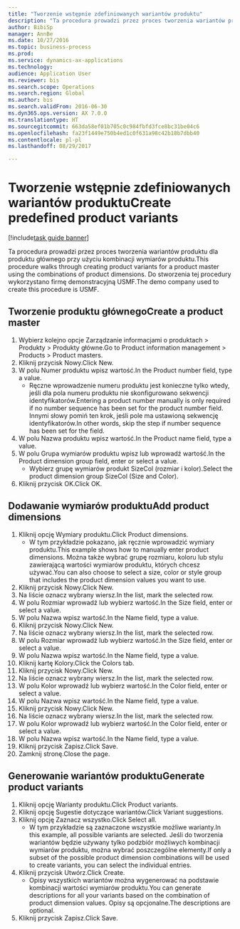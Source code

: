 ```yaml
--- 
title: "Tworzenie wstępnie zdefiniowanych wariantów produktu"
description: "Ta procedura prowadzi przez proces tworzenia wariantów produktu dla produktu głównego przy użyciu kombinacji wymiarów produktu."
author: BibiSp
manager: AnnBe
ms.date: 10/27/2016
ms.topic: business-process
ms.prod: 
ms.service: dynamics-ax-applications
ms.technology: 
audience: Application User
ms.reviewer: bis
ms.search.scope: Operations
ms.search.region: Global
ms.author: bis
ms.search.validFrom: 2016-06-30
ms.dyn365.ops.version: AX 7.0.0
ms.translationtype: HT
ms.sourcegitcommit: 663da58ef01b705c0c984fbfd3fce8bc31be04c6
ms.openlocfilehash: fa23f1449e750b4ed1c0f631a98c42b18b7dbb40
ms.contentlocale: pl-pl
ms.lasthandoff: 08/29/2017

---
```

# <a name="create-predefined-product-variants"></a><span data-ttu-id="e29e2-103">Tworzenie wstępnie zdefiniowanych wariantów produktu</span><span class="sxs-lookup"><span data-stu-id="e29e2-103">Create predefined product variants</span></span>

[!include[task guide banner](../../includes/task-guide-banner.md)]

<span data-ttu-id="e29e2-104">Ta procedura prowadzi przez proces tworzenia wariantów produktu dla produktu głównego przy użyciu kombinacji wymiarów produktu.</span><span class="sxs-lookup"><span data-stu-id="e29e2-104">This procedure walks through creating product variants for a product master using the combinations of product dimensions.</span></span> <span data-ttu-id="e29e2-105">Do stworzenia tej procedury wykorzystano firmę demonstracyjną USMF.</span><span class="sxs-lookup"><span data-stu-id="e29e2-105">The demo company used to create this procedure is USMF.</span></span>


## <a name="create-a-product-master"></a><span data-ttu-id="e29e2-106">Tworzenie produktu głównego</span><span class="sxs-lookup"><span data-stu-id="e29e2-106">Create a product master</span></span>
1. <span data-ttu-id="e29e2-107">Wybierz kolejno opcje Zarządzanie informacjami o produktach > Produkty > Produkty główne.</span><span class="sxs-lookup"><span data-stu-id="e29e2-107">Go to Product information management > Products > Product masters.</span></span>
2. <span data-ttu-id="e29e2-108">Kliknij przycisk Nowy.</span><span class="sxs-lookup"><span data-stu-id="e29e2-108">Click New.</span></span>
3. <span data-ttu-id="e29e2-109">W polu Numer produktu wpisz wartość.</span><span class="sxs-lookup"><span data-stu-id="e29e2-109">In the Product number field, type a value.</span></span>
    * <span data-ttu-id="e29e2-110">Ręczne wprowadzenie numeru produktu jest konieczne tylko wtedy, jeśli dla pola numeru produktu nie skonfigurowano sekwencji identyfikatorów.</span><span class="sxs-lookup"><span data-stu-id="e29e2-110">Entering a product number manually is only required if no number sequence has been set for the product number field.</span></span> <span data-ttu-id="e29e2-111">Innymi słowy pomiń ten krok, jeśli pole ma ustawioną sekwencję identyfikatorów.</span><span class="sxs-lookup"><span data-stu-id="e29e2-111">In other words, skip the step if number sequence has been set for the field.</span></span>  
4. <span data-ttu-id="e29e2-112">W polu Nazwa produktu wpisz wartość.</span><span class="sxs-lookup"><span data-stu-id="e29e2-112">In the Product name field, type a value.</span></span>
5. <span data-ttu-id="e29e2-113">W polu Grupa wymiarów produktu wpisz lub wprowadź wartość.</span><span class="sxs-lookup"><span data-stu-id="e29e2-113">In the Product dimension group field, enter or select a value.</span></span>
    * <span data-ttu-id="e29e2-114">Wybierz grupę wymiarów produkt SizeCol (rozmiar i kolor).</span><span class="sxs-lookup"><span data-stu-id="e29e2-114">Select the product dimension group SizeCol (Size and Color).</span></span>  
6. <span data-ttu-id="e29e2-115">Kliknij przycisk OK.</span><span class="sxs-lookup"><span data-stu-id="e29e2-115">Click OK.</span></span>

## <a name="add-product-dimensions"></a><span data-ttu-id="e29e2-116">Dodawanie wymiarów produktu</span><span class="sxs-lookup"><span data-stu-id="e29e2-116">Add product dimensions</span></span>
1. <span data-ttu-id="e29e2-117">Kliknij opcję Wymiary produktu.</span><span class="sxs-lookup"><span data-stu-id="e29e2-117">Click Product dimensions.</span></span>
    * <span data-ttu-id="e29e2-118">W tym przykładzie pokazano, jak ręcznie wprowadzić wymiary produktu.</span><span class="sxs-lookup"><span data-stu-id="e29e2-118">This example shows how to manually enter product dimensions.</span></span> <span data-ttu-id="e29e2-119">Można także wybrać grupę rozmiaru, koloru lub stylu zawierającą wartości wymiarów produktu, których chcesz używać.</span><span class="sxs-lookup"><span data-stu-id="e29e2-119">You can also choose to select a size, color or style group that includes the product dimension values you want to use.</span></span>  
2. <span data-ttu-id="e29e2-120">Kliknij przycisk Nowy.</span><span class="sxs-lookup"><span data-stu-id="e29e2-120">Click New.</span></span>
3. <span data-ttu-id="e29e2-121">Na liście oznacz wybrany wiersz.</span><span class="sxs-lookup"><span data-stu-id="e29e2-121">In the list, mark the selected row.</span></span>
4. <span data-ttu-id="e29e2-122">W polu Rozmiar wprowadź lub wybierz wartość.</span><span class="sxs-lookup"><span data-stu-id="e29e2-122">In the Size field, enter or select a value.</span></span>
5. <span data-ttu-id="e29e2-123">W polu Nazwa wpisz wartość.</span><span class="sxs-lookup"><span data-stu-id="e29e2-123">In the Name field, type a value.</span></span>
6. <span data-ttu-id="e29e2-124">Kliknij przycisk Nowy.</span><span class="sxs-lookup"><span data-stu-id="e29e2-124">Click New.</span></span>
7. <span data-ttu-id="e29e2-125">Na liście oznacz wybrany wiersz.</span><span class="sxs-lookup"><span data-stu-id="e29e2-125">In the list, mark the selected row.</span></span>
8. <span data-ttu-id="e29e2-126">W polu Rozmiar wprowadź lub wybierz wartość.</span><span class="sxs-lookup"><span data-stu-id="e29e2-126">In the Size field, enter or select a value.</span></span>
9. <span data-ttu-id="e29e2-127">W polu Nazwa wpisz wartość.</span><span class="sxs-lookup"><span data-stu-id="e29e2-127">In the Name field, type a value.</span></span>
10. <span data-ttu-id="e29e2-128">Kliknij kartę Kolory.</span><span class="sxs-lookup"><span data-stu-id="e29e2-128">Click the Colors tab.</span></span>
11. <span data-ttu-id="e29e2-129">Kliknij przycisk Nowy.</span><span class="sxs-lookup"><span data-stu-id="e29e2-129">Click New.</span></span>
12. <span data-ttu-id="e29e2-130">Na liście oznacz wybrany wiersz.</span><span class="sxs-lookup"><span data-stu-id="e29e2-130">In the list, mark the selected row.</span></span>
13. <span data-ttu-id="e29e2-131">W polu Kolor wprowadź lub wybierz wartość.</span><span class="sxs-lookup"><span data-stu-id="e29e2-131">In the Color field, enter or select a value.</span></span>
14. <span data-ttu-id="e29e2-132">W polu Nazwa wpisz wartość.</span><span class="sxs-lookup"><span data-stu-id="e29e2-132">In the Name field, type a value.</span></span>
15. <span data-ttu-id="e29e2-133">Kliknij przycisk Nowy.</span><span class="sxs-lookup"><span data-stu-id="e29e2-133">Click New.</span></span>
16. <span data-ttu-id="e29e2-134">Na liście oznacz wybrany wiersz.</span><span class="sxs-lookup"><span data-stu-id="e29e2-134">In the list, mark the selected row.</span></span>
17. <span data-ttu-id="e29e2-135">W polu Kolor wprowadź lub wybierz wartość.</span><span class="sxs-lookup"><span data-stu-id="e29e2-135">In the Color field, enter or select a value.</span></span>
18. <span data-ttu-id="e29e2-136">W polu Nazwa wpisz wartość.</span><span class="sxs-lookup"><span data-stu-id="e29e2-136">In the Name field, type a value.</span></span>
19. <span data-ttu-id="e29e2-137">Kliknij przycisk Zapisz.</span><span class="sxs-lookup"><span data-stu-id="e29e2-137">Click Save.</span></span>
20. <span data-ttu-id="e29e2-138">Zamknij stronę.</span><span class="sxs-lookup"><span data-stu-id="e29e2-138">Close the page.</span></span>

## <a name="generate-product-variants"></a><span data-ttu-id="e29e2-139">Generowanie wariantów produktu</span><span class="sxs-lookup"><span data-stu-id="e29e2-139">Generate product variants</span></span>
1. <span data-ttu-id="e29e2-140">Kliknij opcję Warianty produktu.</span><span class="sxs-lookup"><span data-stu-id="e29e2-140">Click Product variants.</span></span>
2. <span data-ttu-id="e29e2-141">Kliknij opcję Sugestie dotyczące wariantów.</span><span class="sxs-lookup"><span data-stu-id="e29e2-141">Click Variant suggestions.</span></span>
3. <span data-ttu-id="e29e2-142">Kliknij opcję Zaznacz wszystko.</span><span class="sxs-lookup"><span data-stu-id="e29e2-142">Click Select all.</span></span>
    * <span data-ttu-id="e29e2-143">W tym przykładzie są zaznaczone wszystkie możliwe warianty.</span><span class="sxs-lookup"><span data-stu-id="e29e2-143">In this example, all possible variants are selected.</span></span> <span data-ttu-id="e29e2-144">Jeśli do tworzenia wariantów będzie używany tylko podzbiór możliwych kombinacji wymiarów produktu, można wybrać poszczególne elementy.</span><span class="sxs-lookup"><span data-stu-id="e29e2-144">If only a subset of the possible product dimension combinations will be used to create variants, you can select the individual entries.</span></span>  
4. <span data-ttu-id="e29e2-145">Kliknij przycisk Utwórz.</span><span class="sxs-lookup"><span data-stu-id="e29e2-145">Click Create.</span></span>
    * <span data-ttu-id="e29e2-146">Opisy wszystkich wariantów można wygenerować na podstawie kombinacji wartości wymiarów produktu.</span><span class="sxs-lookup"><span data-stu-id="e29e2-146">You can generate descriptions for all your variants based on the combination of product dimension values.</span></span> <span data-ttu-id="e29e2-147">Opisy są opcjonalne.</span><span class="sxs-lookup"><span data-stu-id="e29e2-147">The descriptions are optional.</span></span>  
5. <span data-ttu-id="e29e2-148">Kliknij przycisk Zapisz.</span><span class="sxs-lookup"><span data-stu-id="e29e2-148">Click Save.</span></span>


